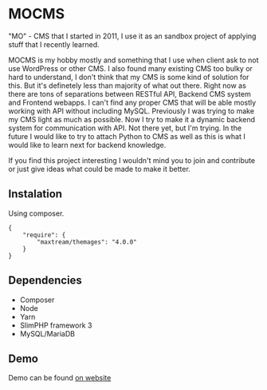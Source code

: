 # MOCMS
"MO" - CMS that I started in 2011, I use it as an sandbox project of applying stuff that I recently learned.

MOCMS is my hobby mostly and something that I use when client ask to not use WordPress or other CMS. I also found many existing CMS too bulky or hard to understand, I don't think that my CMS is some kind of solution for this. But it's definetely less than majority of what out there.
Right now as there are tons of separations between RESTful API, Backend CMS system and Frontend webapps. I can't find any proper CMS that will be able mostly working with API without including MySQL. Previously I was trying to make my CMS light as much as possible.
Now I try to make it a dynamic backend system for communication with API. Not there yet, but I'm trying.
In the future I would like to try to attach Python to CMS as well as this is what I would like to learn next for backend knowledge.

If you find this project interesting I wouldn't mind you to join and contribute or just give ideas what could be made to make it better.

## Instalation
Using composer.
```
{
    "require": {
        "maxtream/themages": "4.0.0"
    }
}
```

## Dependencies
- Composer
- Node
- Yarn
- SlimPHP framework 3
- MySQL/MariaDB

## Demo
Demo can be found [on website](https://cms.maxorlovsky.com)